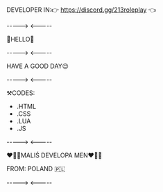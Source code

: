 DEVELOPER IN:👉 https://discord.gg/213roleplay 👈

----->
<-----

👀HELLO👀

----->
<-----

HAVE A GOOD DAY😉

----->
<-----

⚒️CODES:

- .HTML
- .CSS
- .LUA
- .JS

----->
<-----

❤️💚💙MALIŚ DEVELOPA MEN❤️💚💙

FROM: POLAND 🇵🇱

----->
<-----
